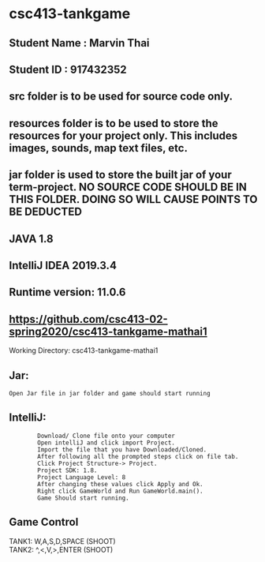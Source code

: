 # csc413-tankgame

## Student Name  : Marvin Thai
## Student ID    : 917432352


## src folder is to be used for source code only.

## resources folder is to be used to store the resources for your project only. This includes images, sounds, map text files, etc.

## jar folder is used to store the built jar of your term-project. NO SOURCE CODE SHOULD BE IN THIS FOLDER. DOING SO WILL CAUSE POINTS TO BE DEDUCTED

## JAVA 1.8
## IntelliJ IDEA 2019.3.4
## Runtime version: 11.0.6
## https://github.com/csc413-02-spring2020/csc413-tankgame-mathai1
  Working Directory: csc413-tankgame-mathai1
  
  ## Jar: 
    Open Jar file in jar folder and game should start running
  ## IntelliJ: 
            Download/ Clone file onto your computer
            Open intelliJ and click import Project.
            Import the file that you have Downloaded/Cloned.
            After following all the prompted steps click on file tab.
            Click Project Structure-> Project.
            Project SDK: 1.8.
            Project Language Level: 8
            After changing these values click Apply and Ok.
            Right click GameWorld and Run GameWorld.main().
            Game Should start running.
## Game Control   
  TANK1: W,A,S,D,SPACE (SHOOT)  
  TANK2: ^,<,V,>,ENTER (SHOOT)
